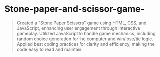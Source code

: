# Stone-paper-and-scissor-game-
> Created a "Stone Paper Scissors" game using HTML, CSS, and JavaScript, enhancing user engagement through interactive gameplay.
> Utilized JavaScript to handle game mechanics, including random choice generation for the computer and win/lose/tie logic.
> Applied best coding practices for clarity and efficiency, making the code easy to read and maintain.
